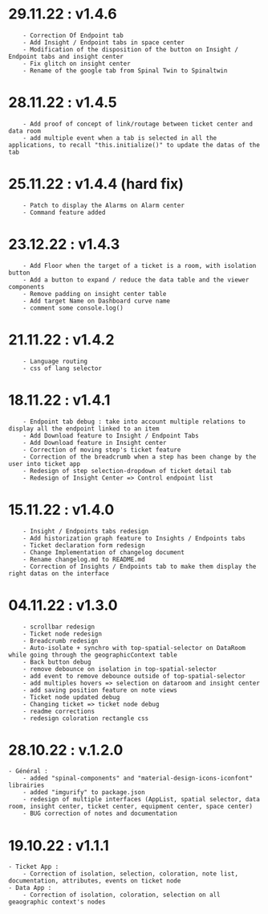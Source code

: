 # 29.11.22 : v1.4.6
        - Correction Of Endpoint tab
        - Add Insight / Endpoint tabs in space center
        - Modification of the disposition of the button on Insight / Endpoint tabs and insight center
        - Fix glitch on insight center
        - Rename of the google tab from Spinal Twin to Spinaltwin

# 28.11.22 : v1.4.5
        - Add proof of concept of link/routage between ticket center and data room
        - add multiple event when a tab is selected in all the applications, to recall "this.initialize()" to update the datas of the tab

# 25.11.22 : v1.4.4 (hard fix)
        - Patch to display the Alarms on Alarm center
        - Command feature added

# 23.12.22 : v1.4.3
        - Add Floor when the target of a ticket is a room, with isolation button
        - Add a button to expand / reduce the data table and the viewer components
        - Remove padding on insight center table
        - Add target Name on Dashboard curve name
        - comment some console.log()

# 21.11.22 : v1.4.2
        - Language routing
        - css of lang selector

# 18.11.22 : v1.4.1
        - Endpoint tab debug : take into account multiple relations to display all the endpoint linked to an item
        - Add Download feature to Insight / Endpoint Tabs
        - Add Download feature in Insight center
        - Correction of moving step's ticket feature
        - Correction of the breadcrumb when a step has been change by the user into ticket app
        - Redesign of step selection-dropdown of ticket detail tab
        - Redesign of Insight Center => Control endpoint list

# 15.11.22 : v1.4.0
        - Insight / Endpoints tabs redesign
        - Add historization graph feature to Insights / Endpoints tabs
        - Ticket declaration form redesign
        - Change Implementation of changelog document
        - Rename changelog.md to README.md
        - Correction of Insights / Endpoints tab to make them display the right datas on the interface

# 04.11.22 : v1.3.0
        - scrollbar redesign
        - Ticket node redesign
        - Breadcrumb redesign
        - Auto-isolate + synchro with top-spatial-selector on DataRoom while going through the geographicContext table
        - Back button debug
        - remove debounce on isolation in top-spatial-selector
        - add event to remove debounce outside of top-spatial-selector
        - add multiples hovers => selection on dataroom and insight center
        - add saving position feature on note views
        - Ticket node updated debug
        - Changing ticket => ticket node debug
        - readme corrections
        - redesign coloration rectangle css

# 28.10.22 : v.1.2.0
    - Général : 
        - added "spinal-components" and "material-design-icons-iconfont" librairies
        - added "imgurify" to package.json
        - redesign of multiple interfaces (AppList, spatial selector, data room, insight center, ticket center, equipment center, space center)
        - BUG correction of notes and documentation

# 19.10.22 : v1.1.1
    - Ticket App :
        - Correction of isolation, selection, coloration, note list, documentation, attributes, events on ticket node
    - Data App : 
        - Correction of isolation, coloration, selection on all geaographic context's nodes






        

